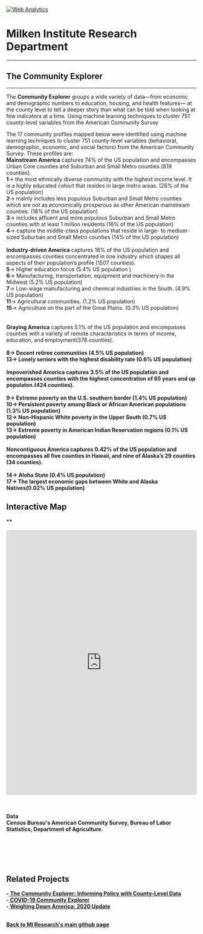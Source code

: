 <br><br>
<head><!-- Global site tag (gtag.js) - Google Analytics -->
<script async src="https://www.googletagmanager.com/gtag/js?id=UA-166686264-2"></script>
<script>
  window.dataLayer = window.dataLayer || [];
  function gtag(){dataLayer.push(arguments);}
  gtag('js', new Date());

  gtag('config', 'UA-166686264-2');
</script>

<!-- Default Statcounter code for The Community Explorer
https://miresearch.github.io/Community-Explorer/ -->
<script type="text/javascript">
var sc_project=12481025; 
var sc_invisible=1; 
var sc_security="74862afb"; 
var sc_https=1; 
</script>
<script type="text/javascript"
src="https://www.statcounter.com/counter/counter.js"
async></script>
<noscript><div class="statcounter"><a title="Web Analytics"
href="https://statcounter.com/" target="_blank"><img
class="statcounter"
src="https://c.statcounter.com/12481025/0/74862afb/1/"
alt="Web Analytics"></a></div></noscript>
<!-- End of Statcounter Code -->

<meta name="twitter:title" content="Community Explorer">
<meta name="twitter:description" content="The Community Explorer sorts 26 behavioral, demographic, economic, and social factors across 3,192 US counties into eight community profiles.">
<meta name="twitter:image" content="https://milkeninstitute.org/sites/default/files/GettyImages-1204127705.jpg">
<meta name="twitter:card" content="summary_large_image">

<meta property="og:title" content="Community Explorer">
<meta property="og:description" content="The Community Explorer sorts 751 behavioral, demographic, economic, and social factors across 3,142 US counties into eight community profiles. ;">
<meta property="og:image" content="https://milkeninstitute.org/sites/default/files/GettyImages-1204127705.jpg">
<meta property="og:image:url" content="https://milkeninstitute.org/sites/default/files/GettyImages-1204127705.jpg">
<meta property="og:image:secure_url" content="https://milkeninstitute.org/sites/default/files/GettyImages-1204127705.jpg">
<meta property="og:url" content="https://miresearch.github.io/Community-Explorer/">

</head>

<H1><b>Milken Institute Research Department </b></H1><Hr>

<H2><b> The Community Explorer</b> </H2> <Hr>

The <b>Community Explorer</b> groups a wide variety of data—from economic and demographic numbers to education, housing, and health features— at the county level to tell a deeper story than what can be told when looking at few indicators at a time. Using machine learning techniques to cluster 751 county-level variables from the American Community Survey
  
The 17 community profiles mapped below were identified using machine learning techniques to cluster 751 county-level variables (behavioral, demographic, economic, and social factors) from the American Community Survey. These profiles are:
<br><b>Mainstream America</B> captures 74% of the US population and encompasses Urban Core counties and Suburban and Small Metro counties (819 counties).
<br><b>1</b>-> the most ethnically diverse community with the highest income level. It is a highly educated cohort that resides in large metro areas. (26% of the US population)
<br><b>2</b>-> mainly includes less populous Suburban and Small Metro counties which are not as economically prosperous as other American mainstream counties. (18% of the US population)
<br><b>3</b>-> includes affluent and more populous Suburban and Small Metro counties with at least 1 million residents (16% of the US population)
<br><b>4</b>-> capture the middle-class populations that reside in large- to medium-sized Suburban and Small Metro counties (14% of the US population)
<br>
<br><b>Industry-driven America</B> captures 18% of the US population and encompasses counties concentrated in one industry which shapes all aspects of their population’s profile (1507 counties).
 <br><b>5</b>-> Higher education focus (5.4% US population )
 <br><b>6</b>-> Manufacturing, transportation, equipment and machinery in the Midwest (5.2% US population) 
<br><b>7</b>-> Low-wage manufacturing and chemical industries in the South.  (4.9% US population)
<br><b>11</b>-> Agricultural communities. (1.2% US population)
<br><b>15</b>-> Agriculture on the part of the Great Plains. (0.3% US population)<br>
<br>
<br><b>Graying America</B> captures 5.1% of the US population and encompasses counties with a variety of remote characteristics in terms of income, education, and employment(378 counties).<br><b>
<br><b>8</b>-> Decent retiree communities (4.5% US population) 
<br><b>13</b>-> Lonely seniors with the highest disability rate (0.6% US population)
<br>
<br><b>Impoverished America</B> captures 3.5% of the US population and encompasses counties with the highest concentration of 65 years and up populaton.(424 counties).<br><b>
<br><b>9</b>-> Extreme poverty on the U.S. southern border (1.4% US population) 
<br><b>10</b>-> Persistent poverty among Black or African American populations (1.3% US population)
<br><b>12</b>-> Non-Hispanic White poverty in the Upper South (0.7% US population) 
<br><b>13</b>-> Extreme poverty in American Indian Reservation regions (0.1% US population)
<br>
<br><b>Noncontiguous America</B> captures 0.42% of the US population and encompasses all five counties in Hawaii, and nine of Alaska’s 29 counties (34 counties).<br><b>
<br><b>14</b>-> Aloha State (0.4% US population) 
<br><b>17</b>-> The largest economic gaps between White and Alaska Natives(0.02% US population)
<br>
<H2>Interactive Map</H2>

**<center><iframe src="https://public.tableau.com/views/Community_Explorer/Map?:showVizHome=no&:embed=true" width="100%" height="700" frameborder="0"></iframe></center>

<br>
<br>
<Bh>
<b>Data</b><br>
Census Bureau's American Community Survey, Bureau of Labor Statistics, Department of Agriculture. <br>
<br> <br>


<br><br>
<H2>Related Projects </H2>
-<a href="https://milkeninstitute.org/sites/default/files/reports-pdf/Community%20Explorer.pdf" target="_blank"> The Community Explorer: Informing Policy with County-Level Data </a> <br>
-<a href="https://miresearch.github.io/MI-COVID-19-Community-Explorer" target="_blank"> COVID-19 Community Explorer</a> <br>
-<a href="https://milkeninstitute.org/reports/weighing-down-america-2020-update" target="_blank"> Weighing Down America: 2020 Update</a><br>
<Br>
  
<a href=" https://miresearch.github.io/About/" target="_blank"> <b>Back to MI Research's main github page</b>  </a>


